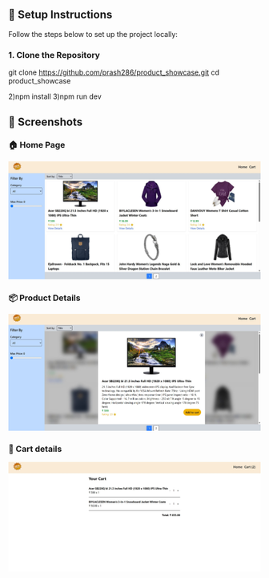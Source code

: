 ## 🚀 Setup Instructions

Follow the steps below to set up the project locally:

### 1. Clone the Repository

git clone https://github.com/prash286/product_showcase.git
cd product_showcase

2)npm install
3)npm run dev

## 📸 Screenshots

### 🏠 Home Page

![Home Page](./public/homepage.jpg)

### 📦 Product Details

![Product Page](./public/productDetails.jpg)

### 🧭 Cart details

![Cart Page](./public/cartDetails.jpg)
